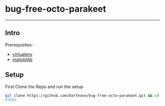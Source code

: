 # bug-free-octo-parakeet
-----


Intro
-----


Prerequisites:
- [virtualenv](https://virtualenv.readthedocs.org/en/latest/installation.html)
- [matplotlib](http://matplotlib.org/users/installing.html)



Setup
-----

First Clone the Repo and run the setup
```bash
git clone https://github.com/Darthone/bug-free-octo-parakeet.git && cd bug-free-octo-parakeet
#TODO
```


